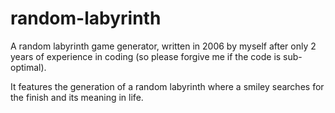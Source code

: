 random-labyrinth
================

A random labyrinth game generator, written in 2006 by myself
after only 2 years of experience in coding
(so please forgive me if the code is sub-optimal).

It features the generation of a random labyrinth where a smiley
searches for the finish and its meaning in life.
